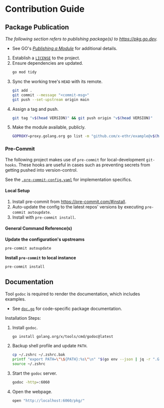 # Contribution Guide

## Package Publication

_The following section refers to publishing package(s) to https://pkg.go.dev._

- See GO's [*Publishing a Module*](https://go.dev/doc/modules/publishing) for additional details.

1. Establish a [`LICENSE`](https://spdx.org/licenses/) to the project.
2. Ensure dependencies are updated.
    ```bash
    go mod tidy
    ```
3. Sync the working tree's `HEAD` with its remote.
    ```bash
    git add .
    git commit --message "<commit-msg>"
    git push --set-upstream origin main
    ```
4. Assign a tag and push.
    ```bash
    git tag "v$(head VERSION)" && git push origin "v$(head VERSION)"
    ```
5. Make the module available, publicly.
    ```bash
    GOPROXY=proxy.golang.org go list -m "github.com/x-ethr/example@v$(head VERSION)"
    ```

### Pre-Commit

The following project makes use of `pre-commit` for local-development `git-hooks`. These hooks are useful
in cases such as preventing secrets from getting pushed into version-control.

See the [`.pre-commit-config.yaml`](.pre-commit-config.yaml) for implementation specifics.

#### Local Setup

1. Install pre-commit from https://pre-commit.com/#install.
2. Auto-update the config to the latest repos' versions by executing `pre-commit autoupdate`.
3. Install with `pre-commit install`.

#### General Command Reference(s)

**Update the configuration's upstreams**

```bash
pre-commit autoupdate
```

**Install `pre-commit` to local instance**

```bash
pre-commit install
```

## Documentation

Tool `godoc` is required to render the documentation, which includes examples.

- See [`doc.go`](./doc.go) for code-specific package documentation.

Installation Steps:

1. Install `godoc`.
    ```bash
    go install golang.org/x/tools/cmd/godoc@latest
    ```
1. Backup shell profile and update `PATH`.
    ```bash
    cp ~/.zshrc ~/.zshrc.bak
    printf "export PATH=\"\${PATH}:%s\"\n" "$(go env --json | jq -r ".GOPATH")/bin" >> ~/.zshrc
    source ~/.zshrc
    ```
1. Start the `godoc` server.
    ```bash
    godoc -http=:6060
    ```
1. Open the webpage.
    ```bash
    open "http://localhost:6060/pkg/"
    ```
